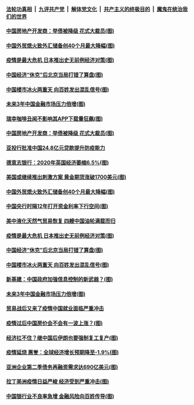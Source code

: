 

####  [法轮功真相](../../../../basic/blob/master/README.md?t=04081302) &nbsp;|&nbsp; [九评共产党](../../../../9ping.md/blob/master/README.md?t=04081302) &nbsp;|&nbsp; [解体党文化](../../../../jtdwh.md/blob/master/README.md?t=04081302)  &nbsp;|&nbsp; [共产主义的终极目的](../../../../gczydzjmd.md/blob/master/README.md?t=04081302) &nbsp;|&nbsp; [魔鬼在统治我们的世界](../../../../mgztzwmdsj.md/blob/master/README.md?t=04081302) 

#### [中国房地产开发商：举债被降级 花式大裁员(图)](../pages/p5/928949.md?t=04081302) 

#### [中国外贸熄火致外汇储备创40个月最大降幅(图)](../pages/p5/928951.md?t=04081302) 

#### [疫情是最大危机 日本推出史无前例经济对策(图)](../pages/p5/928922.md?t=04081302) 

#### [中国经济“休克”后北京当局打错了算盘(图)](../pages/p5/928856.md?t=04081302) 

#### [中国楼市冰火两重天 向百姓发出混乱信号(图)](../pages/p5/928859.md?t=04081302) 

#### [未来3年中国金融市场压力倍增(图)](../pages/p5/928871.md?t=04081302) 

#### [瑞幸咖啡丑闻不影响其APP下载量狂飙(图)](../pages/p5/929020.md?t=04081302) 

#### [中国房地产开发商：举债被降级 花式大裁员(图)](../pages/p5/928949.md?t=04081302) 

#### [亚投行批准中国24.8亿元贷款提升防疫能力](../pages/p5/929018.md?t=04081302) 

#### [德意志银行：2020年英国经济萎缩6.5%(图)](../pages/p5/928984.md?t=04081302) 

#### [美国或继续推出刺激方案 黄金期货涨破1700美元(图)](../pages/p5/928964.md?t=04081302) 

#### [中国外贸熄火致外汇储备创40个月最大降幅(图)](../pages/p5/928951.md?t=04081302) 

#### [中国央行时隔12年打开资金利率下行空间(图)](../pages/p5/928947.md?t=04081302) 

#### [美中液化天然气贸易恢复 四艘中国油轮满载而归](../pages/p5/928942.md?t=04081302) 

#### [疫情是最大危机 日本推出史无前例经济对策(图)](../pages/p5/928922.md?t=04081302) 

#### [中国经济“休克”后北京当局打错了算盘(图)](../pages/p5/928856.md?t=04081302) 

#### [中国楼市冰火两重天 向百姓发出混乱信号(图)](../pages/p5/928859.md?t=04081302) 

#### [新基建：中国政府加强信息控制的新武器？(图)](../pages/p5/928885.md?t=04081302) 

#### [未来3年中国金融市场压力倍增(图)](../pages/p5/928871.md?t=04081302) 

#### [贸易战后又来了疫情中国就业面临严重冲击](../pages/p5/928880.md?t=04081302) 

#### [疫情过后中国房价会不会有一波上涨？(图)](../pages/p5/928870.md?t=04081302) 

#### [经济扛不住？继中国后伊朗也要强制复工复产(图)](../pages/p5/928850.md?t=04081302) 

#### [疫情延烧 惠誉：全球经济增长预期降至-1.9%(图)](../pages/p5/928844.md?t=04081302) 

#### [亚洲企业第二季债务再融资需求达690亿美元(图)](../pages/p5/928839.md?t=04081302) 

#### [拉丁美洲疫情日益严峻 经济受到严重冲击(图)](../pages/p5/928833.md?t=04081302) 

#### [中国银行业不良率急增 金融风险向百姓传导(图)](../pages/p5/928828.md?t=04081302) 

